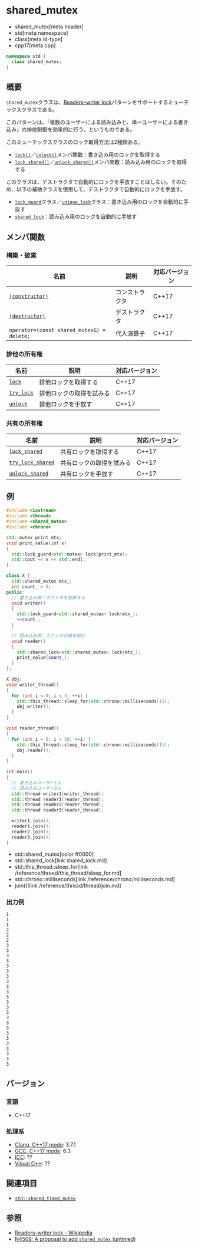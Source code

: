 # shared_mutex
* shared_mutex[meta header]
* std[meta namespace]
* class[meta id-type]
* cpp17[meta cpp]

```cpp
namespace std {
  class shared_mutex;
}
```

## 概要
`shared_mutex`クラスは、[Readers–writer lock](https://en.wikipedia.org/wiki/Readers%E2%80%93writer_lock)パターンをサポートするミューテックスクラスである。

このパターンは、「複数のユーザーによる読み込みと、単一ユーザーによる書き込み」の排他制御を効率的に行う、というものである。

このミューテックスクラスのロック取得方法は2種類ある。

- [`lock()`](shared_mutex/lock.md)／[`unlock()`](shared_mutex/unlock.md)メンバ関数：書き込み用のロックを取得する
- [`lock_shared()`](shared_mutex/lock_shared.md)／[`unlock_shared()`](shared_mutex/unlock_shared.md)メンバ関数：読み込み用のロックを取得する


このクラスは、デストラクタで自動的にロックを手放すことはしない。そのため、以下の補助クラスを使用して、デストラクタで自動的にロックを手放す。

- [`lock_guard`](/reference/mutex/lock_guard.md)クラス／[`unique_lock`](/reference/mutex/unique_lock.md)クラス：書き込み用のロックを自動的に手放す
- [`shared_lock`](/reference/shared_mutex/shared_lock.md)：読み込み用のロックを自動的に手放す


## メンバ関数
### 構築・破棄

| 名前 | 説明 | 対応バージョン |
|-------------------------------------|--------------------------------------------|-------|
| [`(constructor)`](shared_mutex/op_constructor.md) | コンストラクタ | C++17 |
| [`(destructor)`](shared_mutex/op_destructor.md)   | デストラクタ | C++17 |
| `operator=(const shared_mutex&) = delete;`        | 代入演算子 | C++17 |


### 排他の所有権

| 名前 | 説明 | 対応バージョン |
|-------------------------------------|--------------------------------------------|-------|
| [`lock`](shared_mutex/lock.md)           | 排他ロックを取得する | C++17 |
| [`try_lock`](shared_mutex/try_lock.md)   | 排他ロックの取得を試みる | C++17 |
| [`unlock`](shared_mutex/unlock.md)       | 排他ロックを手放す | C++17 |


### 共有の所有権

| 名前 | 説明 | 対応バージョン |
|-------------------------------------|--------------------------------------------|-------|
| [`lock_shared`](shared_mutex/lock_shared.md)           | 共有ロックを取得する | C++17 |
| [`try_lock_shared`](shared_mutex/try_lock_shared.md)   | 共有ロックの取得を試みる | C++17 |
| [`unlock_shared`](shared_mutex/unlock_shared.md)       | 共有ロックを手放す | C++17 |


## 例
```cpp example
#include <iostream>
#include <thread>
#include <shared_mutex>
#include <chrono>

std::mutex print_mtx;
void print_value(int x)
{
  std::lock_guard<std::mutex> lock(print_mtx);
  std::cout << x << std::endl;
}

class X {
  std::shared_mutex mtx_;
  int count_ = 0;
public:
  // 書き込み側：カウンタを加算する
  void writer()
  {
    std::lock_guard<std::shared_mutex> lock(mtx_);
    ++count_;
  }

  // 読み込み側：カウンタの値を読む
  void reader()
  {
    std::shared_lock<std::shared_mutex> lock(mtx_);
    print_value(count_);
  }
};

X obj;
void writer_thread()
{
  for (int i = 0; i < 3; ++i) {
    std::this_thread::sleep_for(std::chrono::milliseconds(1));
    obj.writer();
  }
}

void reader_thread()
{
  for (int i = 0; i < 10; ++i) {
    std::this_thread::sleep_for(std::chrono::milliseconds(1));
    obj.reader();
  }
}

int main()
{
  // 書き込みユーザー1人
  // 読み込みユーザー3人
  std::thread writer1(writer_thread);
  std::thread reader1(reader_thread);
  std::thread reader2(reader_thread);
  std::thread reader3(reader_thread);

  writer1.join();
  reader1.join();
  reader2.join();
  reader3.join();
}
```
* std::shared_mutex[color ff0000]
* std::shared_lock[link shared_lock.md]
* std::this_thread::sleep_for[link /reference/thread/this_thread/sleep_for.md]
* std::chrono::milliseconds[link /reference/chrono/milliseconds.md]
* join()[link /reference/thread/thread/join.md]

### 出力例
```
1
1
1
2
2
2
3
3
3
3
3
3
3
3
3
3
3
3
3
3
3
3
3
3
3
3
3
3
3
3
```

## バージョン
### 言語
- C++17

### 処理系
- [Clang, C++17 mode](/implementation.md#clang): 3.7.1
- [GCC, C++17 mode](/implementation.md#gcc): 6.3
- [ICC](/implementation.md#icc): ??
- [Visual C++](/implementation.md#visual_cpp): ??


## 関連項目
- [`std::shared_timed_mutex`](shared_timed_mutex.md)


## 参照
- [Readers–writer lock - Wikipedia](https://en.wikipedia.org/wiki/Readers%E2%80%93writer_lock)
- [N4508: A proposal to add `shared_mutex` (untimed)](http://www.open-std.org/jtc1/sc22/wg21/docs/papers/2015/n4508.html)
